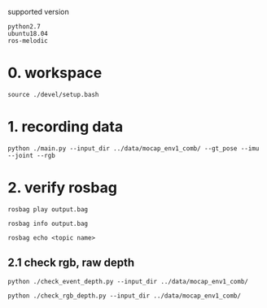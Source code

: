 supported version
```
python2.7
ubuntu18.04
ros-melodic
```

# 0. workspace
```
source ./devel/setup.bash
```

# 1. recording data
```
python ./main.py --input_dir ../data/mocap_env1_comb/ --gt_pose --imu --joint --rgb
```

# 2. verify rosbag

```
rosbag play output.bag
```

```
rosbag info output.bag
```

```
rosbag echo <topic name>
```

## 2.1 check rgb, raw depth
```
python ./check_event_depth.py --input_dir ../data/mocap_env1_comb/
```


```
python ./check_rgb_depth.py --input_dir ../data/mocap_env1_comb/
```